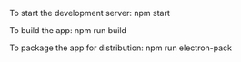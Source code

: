 To start the development server:
npm start


To build the app:
npm run build


To package the app for distribution:
npm run electron-pack



